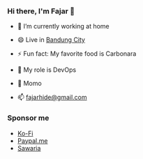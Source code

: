 ### Hi there, I'm Fajar 👋
  
- 🔭 I’m currently working at home

- 😄 Live in [Bandung City](https://goo.gl/maps/D2j5M4RTDdSXwiNz8)
  
- ⚡ Fun fact: My favorite food is Carbonara

- 🌱 My role is DevOps 

- 👯 Momo

- 📫 fajarhide@gmail.com

### Sponsor me

  - [Ko-Fi](https://ko-fi.com/fajarhide)
  - [Paypal.me](https://paypal.me/fajarhidayat)
  - [Sawaria](https://saweria.co/fajarhide)

<!--
**fajarhide/fajarhide** is a ✨ _special_ ✨ repository because its `README.md` (this file) appears on your GitHub profile.

Here are some ideas to get you started:

- 🔭 I’m currently working on ...
- 🌱 I’m currently learning ...
- 👯 I’m looking to collaborate on ...
- 🤔 I’m looking for help with ...
- 💬 Ask me about ...
- 📫 How to reach me: ...
- 😄 Pronouns: ...
- ⚡ Fun fact: ...
-->
